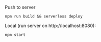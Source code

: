 Push to server
```
npm run build && serverless deploy
```

Local (run server on http://localhost:8080):
```
npm start
```